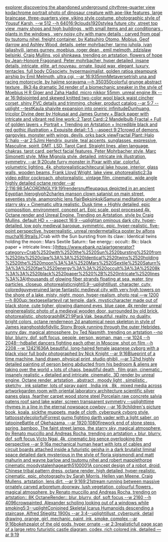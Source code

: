 [explorer discovering the abandoned underground city](https://www.ebank.nz/aiartgenerator?category=explorer%2520discovering%2520the%2520abandoned%2520underground%2520city)[three-quarter view kodachrome portrait photo of dinosaur creature with ape-like features, large braincase, three-quarters view, viking style costume, photographic style of Yousuf Karsh, --w 512 --h 640](https://www.ebank.nz/aiartgenerator?category=three-quarter%2520view%2520kodachrome%2520portrait%2520photo%2520of%2520dinosaur%2520creature%2520with%2520ape-like%2520features%2C%2520large%2520braincase%2C%2520three-quarters%2520view%2C%2520viking%2520style%2520costume%2C%2520photographic%2520style%2520of%2520Yousuf%2520Karsh%2C%2520--w%2520512%2520--h%2520640)[16:9](https://www.ebank.nz/aiartgenerator?category=16%3A9)[clouds](https://www.ebank.nz/aiartgenerator?category=clouds)[1920](https://www.ebank.nz/aiartgenerator?category=1920)[style](https://www.ebank.nz/aiartgenerator?category=style)[a future city ,street top view ,many shops and high buildings , with small items and air conditionars , plants in the windows , very noisy city with many details : carved from opal by tsutomu nihei, freight container, by Katsuhiro Otomo, Mobius, Geof darrow and Ashley Wood, details, peter mohrbacher, tarmo juhola, ivan laliashvili, james gurney, moebius, roger dean , emil melmoth, zdzislaw belsinki, Craig Mullins, yoji shinkawa, trending on artstation, flowers of hope by Jean-Honoré Fragonard, Peter mohrbacher, hyper detailed, insane details, intricate, elite, art nouveau, ornate, liquid wax, elegant, luxury, tentacles, full body CGsociety, hypermaximalist, golden ratio](https://www.ebank.nz/aiartgenerator?category=a%2520future%2520city%2520%2Cstreet%2520top%2520view%2520%2Cmany%2520shops%2520and%2520high%2520buildings%2520%2C%2520with%2520small%2520items%2520and%2520air%2520conditionars%2520%2C%2520plants%2520in%2520the%2520windows%2520%2C%2520very%2520noisy%2520city%2520with%2520many%2520details%2520%3A%2520carved%2520from%2520opal%2520by%2520tsutomu%2520nihei%2C%2520freight%2520container%2C%2520by%2520Katsuhiro%2520Otomo%2C%2520Mobius%2C%2520Geof%2520darrow%2520and%2520Ashley%2520Wood%2C%2520details%2C%2520peter%2520mohrbacher%2C%2520tarmo%2520juhola%2C%2520ivan%2520laliashvili%2C%2520james%2520gurney%2C%2520moebius%2C%2520roger%2520dean%2520%2C%2520emil%2520melmoth%2C%2520zdzislaw%2520belsinki%2C%2520Craig%2520Mullins%2C%2520yoji%2520shinkawa%2C%2520trending%2520on%2520artstation%2C%2520flowers%2520of%2520hope%2520by%2520Jean-Honor%C3%A9%2520Fragonard%2C%2520Peter%2520mohrbacher%2C%2520hyper%2520detailed%2C%2520insane%2520details%2C%2520intricate%2C%2520elite%2C%2520art%2520nouveau%2C%2520ornate%2C%2520liquid%2520wax%2C%2520elegant%2C%2520luxury%2C%2520tentacles%2C%2520full%2520body%2520CGsociety%2C%2520hypermaximalist%2C%2520golden%2520ratio)[a steampunk airship by Emil Melmoth, ultra,cgi, --ar 16:9](https://www.ebank.nz/aiartgenerator?category=a%2520steampunk%2520airship%2520by%2520Emil%2520Melmoth%2C%2520ultra%2Ccgi%2C%2520--ar%252016%3A9)[35mm](https://www.ebank.nz/aiartgenerator?category=35mm)[Metaverse](https://www.ebank.nz/aiartgenerator?category=Metaverse)[trish una and racing motorcycle, by hajime sorayama —h 350](https://www.ebank.nz/aiartgenerator?category=trish%2520una%2520and%2520racing%2520motorcycle%2C%2520by%2520hajime%2520sorayama%2520%E2%80%94h%2520350)[350](https://www.ebank.nz/aiartgenerator?category=350)[colorful grunge abstract texture , 8k](https://www.ebank.nz/aiartgenerator?category=colorful%2520grunge%2520abstract%2520texture%2520%2C%25208k)[3:4](https://www.ebank.nz/aiartgenerator?category=3%3A4)[a dramatic 3d render of a biomechanic sneaker in the style of Moebius H R Giger and Zaha Hadid, micro nikkor 55mm, unreal engine 8k -- ar 16:9](https://www.ebank.nz/aiartgenerator?category=a%2520dramatic%25203d%2520render%2520of%2520a%2520biomechanic%2520sneaker%2520in%2520the%2520style%2520of%2520Moebius%2520H%2520R%2520Giger%2520and%2520Zaha%2520Hadid%2C%2520micro%2520nikkor%252055mm%2C%2520unreal%2520engine%25208k%2520--%2520ar%252016%3A9)[disjointed and skewed knitted two-color wool black waist cincher corset, shiny PVC details and trimming, choker, product catalog --ar 5:7 --uplight --test](https://www.ebank.nz/aiartgenerator?category=disjointed%2520and%2520skewed%2520knitted%2520two-color%2520wool%2520black%2520waist%2520cincher%2520corset%2C%2520shiny%2520PVC%2520details%2520and%2520trimming%2C%2520choker%2C%2520product%2520catalog%2520--ar%25205%3A7%2520--uplight%2520--test)[Kaula shaivite expansion into oneiric infinitude](https://www.ebank.nz/aiartgenerator?category=Kaula%2520shaivite%2520expansion%2520into%2520oneiric%2520infinitude)[Dunhuang, tricolor Divine deer by Hokusai and James Gurney + Black paper with intricate and vibrant red line work::2 Tarot Card::2 Mandelbulb Fractal + Full of golden layers + Portrait + Trending on Artstation + Incredible black and red gothic illustration + Exquisite detail::1.5 --aspect 9:21](https://www.ebank.nz/aiartgenerator?category=Dunhuang%2C%2520tricolor%2520Divine%2520deer%2520by%2520Hokusai%2520and%2520James%2520Gurney%2520%2B%2520Black%2520paper%2520with%2520intricate%2520and%2520vibrant%2520red%2520line%2520work%3A%3A2%2520Tarot%2520Card%3A%3A2%2520Mandelbulb%2520Fractal%2520%2B%2520Full%2520of%2520golden%2520layers%2520%2B%2520Portrait%2520%2B%2520Trending%2520on%2520Artstation%2520%2B%2520Incredible%2520black%2520and%2520red%2520gothic%2520illustration%2520%2B%2520Exquisite%2520detail%3A%3A1.5%2520--aspect%25209%3A21)[crowd of demons, gargoyles, monster with wings, devils, orks back view](https://www.ebank.nz/aiartgenerator?category=crowd%2520of%2520demons%2C%2520gargoyles%2C%2520monster%2520with%2520wings%2C%2520devils%2C%2520orks%2520back%2520view)[Fractal Plant::Halo 5::halo --ar 2:5](https://www.ebank.nz/aiartgenerator?category=Fractal%2520Plant%3A%3AHalo%25205%3A%3Ahalo%2520--ar%25202%3A5)[Jimi Hendrix, purple, teal accents, sunglasses, expressive, Masculine, spirit, DMT, LSD, Tarot Card, Straight lines, alien language, chakras, tarot card, perfect facial features, Peter Mohrbacher style, Marc Simonetti style, Mike Mignola style, detailed, intricate ink illustration, symmetry, --ar 9:20](https://www.ebank.nz/aiartgenerator?category=Jimi%2520Hendrix%2C%2520purple%2C%2520teal%2520accents%2C%2520sunglasses%2C%2520expressive%2C%2520Masculine%2C%2520spirit%2C%2520DMT%2C%2520LSD%2C%2520Tarot%2520Card%2C%2520Straight%2520lines%2C%2520alien%2520language%2C%2520chakras%2C%2520tarot%2520card%2C%2520perfect%2520facial%2520features%2C%2520Peter%2520Mohrbacher%2520style%2C%2520Marc%2520Simonetti%2520style%2C%2520Mike%2520Mignola%2520style%2C%2520detailed%2C%2520intricate%2520ink%2520illustration%2C%2520symmetry%2C%2520--ar%25209%3A20)[cute furry monster in Pixar with star, colorful, volumetric lighting, 4k, photorealistic](https://www.ebank.nz/aiartgenerator?category=cute%2520furry%2520monster%2520in%2520Pixar%2520with%2520star%2C%2520colorful%2C%2520volumetric%2520lighting%2C%25204k%2C%2520photorealistic)[achitecural lake house, interior, glass walls, wooden beams, Frank Lloyd Wright, lake view, photorealistic](https://www.ebank.nz/aiartgenerator?category=achitecural%2520lake%2520house%2C%2520interior%2C%2520glass%2520walls%2C%2520wooden%2520beams%2C%2520Frank%2520Lloyd%2520Wright%2C%2520lake%2520view%2C%2520photorealistic)[2:3](https://www.ebank.nz/aiartgenerator?category=2%3A3)[a video editor cockroach, photorealistic, vintage film, cinematic, wide angle highly detailed octane render --ar 2:1](https://www.ebank.nz/aiartgenerator?category=a%2520video%2520editor%2520cockroach%2C%2520photorealistic%2C%2520vintage%2520film%2C%2520cinematic%2C%2520wide%2520angle%2520highly%2520detailed%2520octane%2520render%2520--ar%25202%3A1)[](https://www.ebank.nz/aiartgenerator?category=)[16:9](https://www.ebank.nz/aiartgenerator?category=16%3A9)[8:5](https://www.ebank.nz/aiartgenerator?category=8%3A5)[ACORDINGLY](https://www.ebank.nz/aiartgenerator?category=ACORDINGLY)[9:19](https://www.ebank.nz/aiartgenerator?category=9%3A19)[1](https://www.ebank.nz/aiartgenerator?category=1)[render](https://www.ebank.nz/aiartgenerator?category=render)[snuffleupagus depicted in an ancient Egyptian hieroglyph](https://www.ebank.nz/aiartgenerator?category=snuffleupagus%2520depicted%2520in%2520an%2520ancient%2520Egyptian%2520hieroglyph)[2](https://www.ebank.nz/aiartgenerator?category=2)[charles manson clown satanist on main street, seventies style, anamorphic lens flair](https://www.ebank.nz/aiartgenerator?category=charles%2520manson%2520clown%2520satanist%2520on%2520main%2520street%2C%2520seventies%2520style%2C%2520anamorphic%2520lens%2520flair)[Beksinkski](https://www.ebank.nz/aiartgenerator?category=Beksinkski)[Samurai meditating under a starry sky + Cinematic ultra realistic. Dusk time + Highly detailed, epic composition, environment, concept art. Epic scale, post processed 4k, Octane render and Unreal Engine. Trending on Artstation, style by Craig Mullins, default HD + --aspect 16:9 --uplight](https://www.ebank.nz/aiartgenerator?category=Samurai%2520meditating%2520under%2520a%2520starry%2520sky%2520%2B%2520Cinematic%2520ultra%2520realistic.%2520Dusk%2520time%2520%2B%2520Highly%2520detailed%2C%2520epic%2520composition%2C%2520environment%2C%2520concept%2520art.%2520Epic%2520scale%2C%2520post%2520processed%25204k%2C%2520Octane%2520render%2520and%2520Unreal%2520Engine.%2520Trending%2520on%2520Artstation%2C%2520style%2520by%2520Craig%2520Mullins%2C%2520default%2520HD%2520%2B%2520--aspect%252016%3A9%2520--uplight)[an ominous dark city. hyper-detailed. low poly medieval baroque. symmetric. epic. hyper-realistic. five-point perspective. hyperrealistic. unreal render](https://www.ebank.nz/aiartgenerator?category=an%2520ominous%2520dark%2520city.%2520hyper-detailed.%2520low%2520poly%2520medieval%2520baroque.%2520symmetric.%2520epic.%2520hyper-realistic.%2520five-point%2520perspective.%2520hyperrealistic.%2520unreal%2520render)[metallica poster by alfons mucha](https://www.ebank.nz/aiartgenerator?category=metallica%2520poster%2520by%2520alfons%2520mucha)[16:9](https://www.ebank.nz/aiartgenerator?category=16%3A9)[trails.](https://www.ebank.nz/aiartgenerator?category=trails.)[Crab with the Sun bursting from its claw:: Identical twins holding the moon:: Mars Sextile Saturn:: fae energy:: occult:: 8k:: black paper + intricate lines::](https://www.ebank.nz/aiartgenerator?category=Crab%2520with%2520the%2520Sun%2520bursting%2520from%2520its%2520claw%3A%3A%2520Identical%2520twins%2520holding%2520the%2520moon%3A%3A%2520Mars%2520Sextile%2520Saturn%3A%3A%2520fae%2520energy%3A%3A%2520occult%3A%3A%25208k%3A%3A%2520black%2520paper%2520%2B%2520intricate%2520lines%3A%3A)[thousands of glowing fiber strands floating at sea, water, tiny particles, closeup, photorealistic](https://www.ebank.nz/aiartgenerator?category=thousands%2520of%2520glowing%2520fiber%2520strands%2520floating%2520at%2520sea%2C%2520water%2C%2520tiny%2520particles%2C%2520closeup%2C%2520photorealistic)[night](https://www.ebank.nz/aiartgenerator?category=night)[0.9](https://www.ebank.nz/aiartgenerator?category=0.9)[--uplight](https://www.ebank.nz/aiartgenerator?category=--uplight)[illust, character, cuty, colored](https://www.ebank.nz/aiartgenerator?category=illust%2C%2520character%2C%2520cuty%2C%2520colored)[guy](https://www.ebank.nz/aiartgenerator?category=guy)[eye](https://www.ebank.nz/aiartgenerator?category=eye)[ruined large fantastic medieval city with very high towers on the shore of a lake, misty, night, moon, hyper-realism, photo real —w 1200 —h 800](https://www.ebank.nz/aiartgenerator?category=ruined%2520large%2520fantastic%2520medieval%2520city%2520with%2520very%2520high%2520towers%2520on%2520the%2520shore%2520of%2520a%2520lake%2C%2520misty%2C%2520night%2C%2520moon%2C%2520hyper-realism%2C%2520photo%2520real%2520%E2%80%94w%25201200%2520%E2%80%94h%2520800)[up::](https://www.ebank.nz/aiartgenerator?category=up%3A%3A)[text](https://www.ebank.nz/aiartgenerator?category=text)[gesell](https://www.ebank.nz/aiartgenerator?category=gesell)[art](https://www.ebank.nz/aiartgenerator?category=art)[evil rat temple, dark, mystic](https://www.ebank.nz/aiartgenerator?category=evil%2520rat%2520temple%2C%2520dark%2C%2520mystic)[character made out of black stone,  cute  tigher, glowing diamond eyes, blue cape, 4k render unreal engine](https://www.ebank.nz/aiartgenerator?category=character%2520made%2520out%2520of%2520black%2520stone%2C%2520%2520cute%2520%2520tigher%2C%2520glowing%2520diamond%2520eyes%2C%2520blue%2520cape%2C%25204k%2520render%2520unreal%2520engine)[realistic photo of a medieval wooden door, surrounded by old brick, photorealistic, photograph](https://www.ebank.nz/aiartgenerator?category=realistic%2520photo%2520of%2520a%2520medieval%2520wooden%2520door%2C%2520surrounded%2520by%2520old%2520brick%2C%2520photorealistic%2C%2520photograph)[8K](https://www.ebank.nz/aiartgenerator?category=8K)[21:9](https://www.ebank.nz/aiartgenerator?category=21%3A9)[Parā Vak, beautiful, reality, no duality, bright colors, octane render](https://www.ebank.nz/aiartgenerator?category=Par%C4%81%2520Vak%2C%2520beautiful%2C%2520reality%2C%2520no%2520duality%2C%2520bright%2520colors%2C%2520octane%2520render)[neon 2d anatomical neon skeleton in style of James jean](https://www.ebank.nz/aiartgenerator?category=neon%25202d%2520anatomical%2520neon%2520skeleton%2520in%2520style%2520of%2520James%2520jean)[ghost](https://www.ebank.nz/aiartgenerator?category=ghost)[dof](https://www.ebank.nz/aiartgenerator?category=dof)[idyllic Stony Brook running through the outer Hebrides, sunny day, magical atmosphere, by Ted Nasmith, trending on artstation --no blur, blurry, dof, soft focus, people, person, woman, man --w 1024 --h 2048](https://www.ebank.nz/aiartgenerator?category=idyllic%2520Stony%2520Brook%2520running%2520through%2520the%2520outer%2520Hebrides%2C%2520sunny%2520day%2C%2520magical%2520atmosphere%2C%2520by%2520Ted%2520Nasmith%2C%2520trending%2520on%2520artstation%2520--no%2520blur%2C%2520blurry%2C%2520dof%2C%2520soft%2520focus%2C%2520people%2C%2520person%2C%2520woman%2C%2520man%2520--w%25201024%2520--h%25202048)[--hd](https://www.ebank.nz/aiartgenerator?category=--hd)[ballet dancers fighting each other in Moscow, shot on film --h 2208 --w 1242](https://www.ebank.nz/aiartgenerator?category=ballet%2520dancers%2520fighting%2520each%2520other%2520in%2520Moscow%2C%2520shot%2520on%2520film%2520--h%25202208%2520--w%25201242)[1636](https://www.ebank.nz/aiartgenerator?category=1636)[A beautiful, long-haired female japanese cyborg with a black visor full body photographed by Nick Knight --ar 9:16](https://www.ebank.nz/aiartgenerator?category=A%2520beautiful%2C%2520long-haired%2520female%2520japanese%2520cyborg%2520with%2520a%2520black%2520visor%2520full%2520body%2520photographed%2520by%2520Nick%2520Knight%2520--ar%25209%3A16)[Blueprint of a time machine, hand drawn, physical print, studio ghibli, —ar 1:2](https://www.ebank.nz/aiartgenerator?category=Blueprint%2520of%2520a%2520time%2520machine%2C%2520hand%2520drawn%2C%2520physical%2520print%2C%2520studio%2520ghibli%2C%2520%E2%80%94ar%25201%3A2)[hd highly detailed painting of person being abducted from his bedroom & aliens are taking over the world + lots of chaos, beautiful death , film grain, cinematic , insanely realistic + detailed and intricate, cinematic, 3D render by unreal engine, Octane render, artstation , abstract , moody light , simplistic , sketchy , ink splatter, lots of spray paint , India ink , 8k , mixed media across artwork](https://www.ebank.nz/aiartgenerator?category=hd%2520highly%2520detailed%2520painting%2520of%2520person%2520being%2520abducted%2520from%2520his%2520bedroom%2520%26%2520aliens%2520are%2520taking%2520over%2520the%2520world%2520%2B%2520lots%2520of%2520chaos%2C%2520beautiful%2520death%2520%2C%2520film%2520grain%2C%2520cinematic%2520%2C%2520insanely%2520realistic%2520%2B%2520detailed%2520and%2520intricate%2C%2520cinematic%2C%25203D%2520render%2520by%2520unreal%2520engine%2C%2520Octane%2520render%2C%2520artstation%2520%2C%2520abstract%2520%2C%2520moody%2520light%2520%2C%2520simplistic%2520%2C%2520sketchy%2520%2C%2520ink%2520splatter%2C%2520lots%2520of%2520spray%2520paint%2520%2C%2520India%2520ink%2520%2C%25208k%2520%2C%2520mixed%2520media%2520across%2520artwork)[garden room with oriental laboratory architecture scientific silver panes glass ,fearther carpet wood stone steel Porcelain raw concrete salvia patens roof sand lake water, screen transparent symmetry --uplight](https://www.ebank.nz/aiartgenerator?category=garden%2520room%2520with%2520oriental%2520laboratory%2520architecture%2520scientific%2520silver%2520panes%2520glass%2520%2Cfearther%2520carpet%2520wood%2520stone%2520steel%2520Porcelain%2520raw%2520concrete%2520salvia%2520patens%2520roof%2520sand%2520lake%2520water%2C%2520screen%2520transparent%2520symmetry%2520--uplight)[time rhymes in a line in the eternal now](https://www.ebank.nz/aiartgenerator?category=time%2520rhymes%2520in%2520a%2520line%2520in%2520the%2520eternal%2520now)[space cowboy --ar 16:9](https://www.ebank.nz/aiartgenerator?category=space%2520cowboy%2520--ar%252016%3A9)[children's picture book, koala, sick](https://www.ebank.nz/aiartgenerator?category=children%27s%2520picture%2520book%2C%2520koala%2C%2520sick)[the muppets, made of cloth, cyberpunk cyborg style, tattoos](https://www.ebank.nz/aiartgenerator?category=the%2520muppets%2C%2520made%2520of%2520cloth%2C%2520cyberpunk%2520cyborg%2520style%2C%2520tattoos)[style](https://www.ebank.nz/aiartgenerator?category=style)[colorful](https://www.ebank.nz/aiartgenerator?category=colorful)[Forrest gump fighting darth vader with a light saber, on tatooine](https://www.ebank.nz/aiartgenerator?category=Forrest%2520gump%2520fighting%2520darth%2520vader%2520with%2520a%2520light%2520saber%2C%2520on%2520tatooine)[Battle of Okehazama, --ar 1920:1080](https://www.ebank.nz/aiartgenerator?category=Battle%2520of%2520Okehazama%2C%2520--ar%25201920%3A1080)[firework end of stone steps, spring, bamboo, The faint street lamps, the starry sky, magical atmosphere, by Renato muccillo and Andreas Rocha, trending on artstation + blur, blurry, dof, soft focus,Victo Ngai, 4k, cinematic,big sence,overlooking the perspective --ar 9:16](https://www.ebank.nz/aiartgenerator?category=firework%2520end%2520of%2520stone%2520steps%2C%2520spring%2C%2520bamboo%2C%2520The%2520faint%2520street%2520lamps%2C%2520the%2520starry%2520sky%2C%2520magical%2520atmosphere%2C%2520by%2520Renato%2520muccillo%2520and%2520Andreas%2520Rocha%2C%2520trending%2520on%2520artstation%2520%2B%2520blur%2C%2520blurry%2C%2520dof%2C%2520soft%2520focus%2CVicto%2520Ngai%2C%25204k%2C%2520cinematic%2Cbig%2520sence%2Coverlooking%2520the%2520perspective%2520--ar%25209%3A16)[a mechanical human heart with lots of cables and circuit boards attached inside a futuristic geisha in a dark brutalist liminal space detailed dark mysterious in the style of floria sigismondi and matt mahurin and wayne barlow and tsutomu nihei and robert mapplethorpe cinematic moody](https://www.ebank.nz/aiartgenerator?category=a%2520mechanical%2520human%2520heart%2520with%2520lots%2520of%2520cables%2520and%2520circuit%2520boards%2520attached%2520inside%2520a%2520futuristic%2520geisha%2520in%2520a%2520dark%2520brutalist%2520liminal%2520space%2520detailed%2520dark%2520mysterious%2520in%2520the%2520style%2520of%2520floria%2520sigismondi%2520and%2520matt%2520mahurin%2520and%2520wayne%2520barlow%2520and%2520tsutomu%2520nihei%2520and%2520robert%2520mapplethorpe%2520cinematic%2520moody)[stalenhag](https://www.ebank.nz/aiartgenerator?category=stalenhag)[earth](https://www.ebank.nz/aiartgenerator?category=earth)[5](https://www.ebank.nz/aiartgenerator?category=5)[10000](https://www.ebank.nz/aiartgenerator?category=10000)[1](https://www.ebank.nz/aiartgenerator?category=1)[A concept design of a robot, droid, Chinese tribal pattern dress, octane render, high detailed, hyper-realistic, cinematic, epic, photography by Sarah Morris, Hellen van Meene, Craig Mullens, artstation, lens dirt, --ar 9:16](https://www.ebank.nz/aiartgenerator?category=A%2520concept%2520design%2520of%2520a%2520robot%2C%2520droid%2C%2520Chinese%2520tribal%2520pattern%2520dress%2C%2520octane%2520render%2C%2520high%2520detailed%2C%2520hyper-realistic%2C%2520cinematic%2C%2520epic%2C%2520photography%2520by%2520Sarah%2520Morris%2C%2520Hellen%2520van%2520Meene%2C%2520Craig%2520Mullens%2C%2520artstation%2C%2520lens%2520dirt%2C%2520--ar%25209%3A16)[9:21](https://www.ebank.nz/aiartgenerator?category=9%3A21)[stream running between massive ornately carved arboretum doorway, lush vegetation, colourful flowers , magical atmosphere, by Renato muccillo and Andreas Rocha, trending on artstation:: 8K OctaneRender:: blur, blurry, dof, soft focus --w 2160 --h 4096](https://www.ebank.nz/aiartgenerator?category=stream%2520running%2520between%2520massive%2520ornately%2520carved%2520arboretum%2520doorway%2C%2520lush%2520vegetation%2C%2520colourful%2520flowers%2520%2C%2520magical%2520atmosphere%2C%2520by%2520Renato%2520muccillo%2520and%2520Andreas%2520Rocha%2C%2520trending%2520on%2520artstation%3A%3A%25208K%2520OctaneRender%3A%3A%2520blur%2C%2520blurry%2C%2520dof%2C%2520soft%2520focus%2520--w%25202160%2520--h%25204096)[crow](https://www.ebank.nz/aiartgenerator?category=crow)[painted, Alexander scholing looking out of a windows while smoking](https://www.ebank.nz/aiartgenerator?category=painted%2C%2520Alexander%2520scholing%2520looking%2520out%2520of%2520a%2520windows%2520while%2520smoking)[5:3](https://www.ebank.nz/aiartgenerator?category=5%3A3)[--uplight](https://www.ebank.nz/aiartgenerator?category=--uplight)[Conjoined Skeletal Icarus Humanoids descending a staircase, Alfred Stieglitz 1900s --ar 3:4](https://www.ebank.nz/aiartgenerator?category=Conjoined%2520Skeletal%2520Icarus%2520Humanoids%2520descending%2520a%2520staircase%2C%2520Alfred%2520Stieglitz%25201900s%2520--ar%25203%3A4)[--uplight](https://www.ebank.nz/aiartgenerator?category=--uplight)[illust, cyberpunk, detail drawing, orange, girl, mechanic, paint, ink, smoke, complex --ar 9:16](https://www.ebank.nz/aiartgenerator?category=illust%2C%2520cyberpunk%2C%2520detail%2520drawing%2C%2520orange%2C%2520girl%2C%2520mechanic%2C%2520paint%2C%2520ink%2C%2520smoke%2C%2520complex%2520--ar%25209%3A16)[bokeh](https://www.ebank.nz/aiartgenerator?category=bokeh)[zealot of the old gods, hyper ornate --ar 2:3](https://www.ebank.nz/aiartgenerator?category=zealot%2520of%2520the%2520old%2520gods%2C%2520hyper%2520ornate%2520--ar%25202%3A3)[realistic](https://www.ebank.nz/aiartgenerator?category=realistic)[full page scan of a large retro futuristic castle diagram, codex, rich colored ink, detailed —ar 9:19](https://www.ebank.nz/aiartgenerator?category=full%2520page%2520scan%2520of%2520a%2520large%2520retro%2520futuristic%2520castle%2520diagram%2C%2520codex%2C%2520rich%2520colored%2520ink%2C%2520detailed%2520%E2%80%94ar%25209%3A19)
